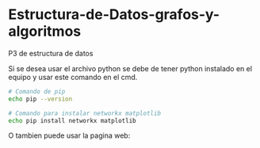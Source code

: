 # Estructura-de-Datos-grafos-y-algoritmos
P3 de estructura de datos


Si se desea usar el archivo python se debe de tener python instalado en el equipo y usar este comando en el cmd.

```bash
# Comando de pip
echo pip --version
```
```bash
# Comando para instalar networkx matplotlib
echo pip install networkx matplotlib
```

O tambien puede usar la pagina web:
